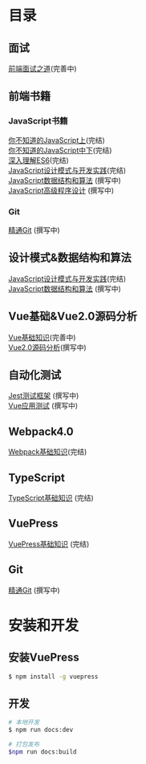 # 目录

## 面试
[前端面试之道](https://wangtunan.github.io/blog/interview/)(完善中)

## 前端书籍
### JavaScript书籍
[你不知道的JavaScript上](https://wangtunan.github.io/blog/books/javascript/know-up.html)(完结) <br/>
[你不知道的JavaScript中下](https://wangtunan.github.io/blog/books/javascript/know-down.html)(完结) <br/>
[深入理解ES6](https://wangtunan.github.io/blog/books/javascript/es6.html)(完结)<br/>
[JavaScript设计模式与开发实践](https://wangtunan.github.io/blog/designPattern/)(完结) <br/>
[JavaScript数据结构和算法](https://wangtunan.github.io/blog/books/javascript/algorithm.html) (撰写中)<br/>
[JavaScript高级程序设计](https://wangtunan.github.io/blog/books/javascript/red-book.html) (撰写中)

### Git
[精通Git](https://wangtunan.github.io/blog/books/git/) (撰写中)

## 设计模式&数据结构和算法
[JavaScript设计模式与开发实践](https://wangtunan.github.io/blog/designPattern/)(完结) <br/>
[JavaScript数据结构和算法](https://wangtunan.github.io/blog/books/javascript/algorithm.html) (撰写中)


## Vue基础&Vue2.0源码分析

[Vue基础知识](https://wangtunan.github.io/blog/vue/)(完善中) <br>
[Vue2.0源码分析](https://wangtunan.github.io/blog/vueAnalysis/)(撰写中) <br/>

## 自动化测试
[Jest测试框架](https://wangtunan.github.io/blog/test/jest.html) (撰写中) <br/>
[Vue应用测试](https://wangtunan.github.io/blog/test/vueTest.html) (撰写中) <br/>

## Webpack4.0
[Webpack基础知识](https://wangtunan.github.io/blog/webpack/)(完结) <br/>

## TypeScript
[TypeScript基础知识](https://wangtunan.github.io/blog/typescript/) (完结) <br/>


## VuePress
[VuePress基础知识](https://wangtunan.github.io/blog/vuepress/) (完结) <br/>

## Git
[精通Git](https://wangtunan.github.io/blog/books/git/) (撰写中)
# 安装和开发

## 安装VuePress
``` sh
$ npm install -g vuepress
```
## 开发
``` sh
# 本地开发
$ npm run docs:dev

# 打包发布
$npm run docs:build
```